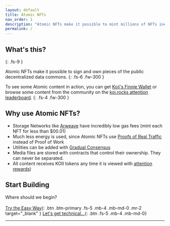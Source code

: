 ```yaml
---
layout: default
title: Atomic NFTs
nav_order: 1
description: "Atomic NFTs make it possible to mint millions of NFTs inexpensively, and host them for all to see."
permalink: /
---
```


## What's this?
{: .fs-9 }

Atomic NFTs make it possible to sign and own pieces of the public decentralized data commons. 
{: .fs-6 .fw-300 }

To see some Atomic content in action, you can get [Koii's Finnie Wallet](https://chrome.google.com/webstore/detail/finnie/cjmkndjhnagcfbpiemnkdpomccnjblmj) or browse some content from the community on the [koi.rocks attention leaderboard](https://koi.rocks/).
{: .fs-4 .fw-300 }


## Why use Atomic NFTs?
- Storage Networks like [Arweave](https://arweave.org) have incredibly low gas fees (mint each NFT for less than $00.01)
- Much less energy is used, since Atomic NFTs use [Proofs of Real Traffic](https://koii.network/proofs-of-real-traffic.pdf) instead of Proof of Work
- Utilities can be added with [Gradual Consensus](https://koii.network/gradual-consensus.pdf)
- Media files are stored with contracts that control their ownership. They can never be separated.
- All content receives KOII tokens any time it is viewed with [attention rewards](https://koii.network/lightpaper.pdf))


## Start Building 
Where should we begin?
<br>
<br>
[Try the Easy Way](https://chrome.google.com/webstore/detail/finnie/cjmkndjhnagcfbpiemnkdpomccnjblmj){: .btn .btn-primary .fs-5 .mb-4 .mb-md-0 .mr-2 target="_blank" } [Let's get technical...](/docs/General-definition-of-an-atomic-NFT/){: .btn .fs-5 .mb-4 .mb-md-0}

---



